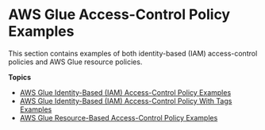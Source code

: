 # AWS Glue Access\-Control Policy Examples<a name="glue-policy-examples"></a>

This section contains examples of both identity\-based \(IAM\) access\-control policies and AWS Glue resource policies\.

**Topics**
+ [AWS Glue Identity\-Based \(IAM\) Access\-Control Policy Examples](glue-policy-examples-iam.md)
+ [AWS Glue Identity\-Based \(IAM\) Access\-Control Policy With Tags Examples](glue-policy-examples-iam-tags.md)
+ [AWS Glue Resource\-Based Access\-Control Policy Examples](glue-policy-examples-resource-policies.md)